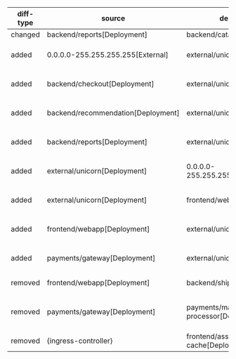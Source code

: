 | diff-type | source | destination | ref1 | ref2 | workloads-diff-info |
|-----------|--------|-------------|------|------|---------------------|
| changed | backend/reports[Deployment] | backend/catalog[Deployment] | TCP 8080 | TCP 9080 |  |
| added | 0.0.0.0-255.255.255.255[External] | external/unicorn[Deployment] | No Connections | All Connections | workload external/unicorn[Deployment] added |
| added | backend/checkout[Deployment] | external/unicorn[Deployment] | No Connections | UDP 5353 | workload external/unicorn[Deployment] added |
| added | backend/recommendation[Deployment] | external/unicorn[Deployment] | No Connections | UDP 5353 | workload external/unicorn[Deployment] added |
| added | backend/reports[Deployment] | external/unicorn[Deployment] | No Connections | UDP 5353 | workload external/unicorn[Deployment] added |
| added | external/unicorn[Deployment] | 0.0.0.0-255.255.255.255[External] | No Connections | All Connections | workload external/unicorn[Deployment] added |
| added | external/unicorn[Deployment] | frontend/webapp[Deployment] | No Connections | TCP 8080 | workload external/unicorn[Deployment] added |
| added | frontend/webapp[Deployment] | external/unicorn[Deployment] | No Connections | UDP 5353 | workload external/unicorn[Deployment] added |
| added | payments/gateway[Deployment] | external/unicorn[Deployment] | No Connections | UDP 5353 | workload external/unicorn[Deployment] added |
| removed | frontend/webapp[Deployment] | backend/shipping[Deployment] | TCP 8080 | No Connections |  |
| removed | payments/gateway[Deployment] | payments/mastercard-processor[Deployment] | TCP 8080 | No Connections | workload payments/mastercard-processor[Deployment] removed |
| removed | {ingress-controller} | frontend/asset-cache[Deployment] | TCP 8080 | No Connections |  |